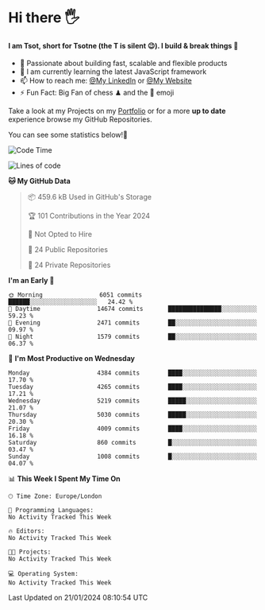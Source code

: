 # Hi there :raised_hand_with_fingers_splayed:
#### I am Tsot, short for Tsotne (the T is silent :wink:). I build & break things :space_invader:
- :telescope: Passionate about building fast, scalable and flexible products
- :seedling: I am currently learning the latest JavaScript framework 
- :mailbox: How to reach me: [@My LinkedIn](https://www.linkedin.com/in/tsotne-gvadzabia/) or [@My Website](https://tsotne.co.uk/contact)
- :zap: Fun Fact: Big Fan of chess ♟ and the 👾 emoji

Take a look at my Projects on my [Portfolio](https://tsotne.co.uk/) or for a more **up to date** experience browse my GitHub Repositories.

You can see some statistics below!:space_invader:
<!--START_SECTION:waka-->
![Code Time](http://img.shields.io/badge/Code%20Time-761%20hrs%202%20mins-blue)

![Lines of code](https://img.shields.io/badge/From%20Hello%20World%20I%27ve%20Written-9.2%20million%20lines%20of%20code-blue)

**🐱 My GitHub Data** 

> 📦 459.6 kB Used in GitHub's Storage 
 > 
> 🏆 101 Contributions in the Year 2024
 > 
> 🚫 Not Opted to Hire
 > 
> 📜 24 Public Repositories 
 > 
> 🔑 24 Private Repositories 
 > 
**I'm an Early 🐤** 

```text
🌞 Morning                6051 commits        ██████░░░░░░░░░░░░░░░░░░░   24.42 % 
🌆 Daytime                14674 commits       ███████████████░░░░░░░░░░   59.23 % 
🌃 Evening                2471 commits        ██░░░░░░░░░░░░░░░░░░░░░░░   09.97 % 
🌙 Night                  1579 commits        ██░░░░░░░░░░░░░░░░░░░░░░░   06.37 % 
```
📅 **I'm Most Productive on Wednesday** 

```text
Monday                   4384 commits        ████░░░░░░░░░░░░░░░░░░░░░   17.70 % 
Tuesday                  4265 commits        ████░░░░░░░░░░░░░░░░░░░░░   17.21 % 
Wednesday                5219 commits        █████░░░░░░░░░░░░░░░░░░░░   21.07 % 
Thursday                 5030 commits        █████░░░░░░░░░░░░░░░░░░░░   20.30 % 
Friday                   4009 commits        ████░░░░░░░░░░░░░░░░░░░░░   16.18 % 
Saturday                 860 commits         █░░░░░░░░░░░░░░░░░░░░░░░░   03.47 % 
Sunday                   1008 commits        █░░░░░░░░░░░░░░░░░░░░░░░░   04.07 % 
```


📊 **This Week I Spent My Time On** 

```text
🕑︎ Time Zone: Europe/London

💬 Programming Languages: 
No Activity Tracked This Week

🔥 Editors: 
No Activity Tracked This Week

🐱‍💻 Projects: 
No Activity Tracked This Week

💻 Operating System: 
No Activity Tracked This Week
```


 Last Updated on 21/01/2024 08:10:54 UTC
<!--END_SECTION:waka-->
